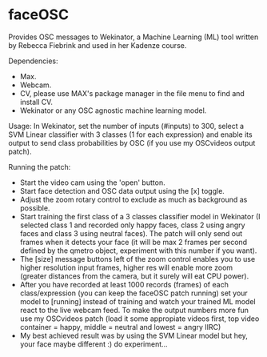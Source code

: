 # faceOSC

Provides OSC messages to Wekinator, a Machine Learning (ML) tool written by Rebecca Fiebrink and used in her Kadenze course.

Dependencies:
- Max.
- Webcam.
- CV, please use MAX's package manager in the file menu to find and install CV.
- Wekinator or any OSC agnostic machine learning model.

Usage:
In Wekinator, set the number of inputs (#inputs) to 300, select a SVM Linear classifier with 3 classes (1 for each expression) and enable its output to send class probabilities by OSC (if you use my OSCvideos output patch).

Running the patch:
- Start the video cam using the 'open' button.
- Start face detection and OSC data output using the [x] toggle.
- Adjust the zoom rotary control to exclude as much as background as possible.
- Start training the first class of a 3 classes classifier model in Wekinator (I selected class 1 and recorded only happy faces, class 2 using angry faces and class 3 using neutral faces). The patch will only send out frames when it detects your face (it will be max 2 frames per second defined by the qmetro object, experiment with this number if you want).
- The [size] message buttons left of the zoom control enables you to use higher resolution input frames, higher res will enable more zoom (greater distances from the camera, but it surely will eat CPU power).
- After you have recorded at least 1000 records (frames) of each class/expression (you can keep the faceOSC patch running) set your model to [running] instead of training and watch your trained ML model react to the live webcam feed. To make the output numbers more fun use my OSCvideos patch (load it some appropiate videos first, top video container = happy, middle = neutral and lowest = angry IIRC)
- My best achieved result was by using the SVM Linear model but hey, your face maybe different :) do experiment...

